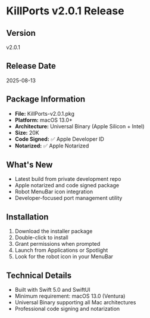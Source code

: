 # KillPorts v2.0.1 Release

## Version
v2.0.1

## Release Date  
2025-08-13

## Package Information
- **File:** KillPorts-v2.0.1.pkg
- **Platform:** macOS 13.0+
- **Architecture:** Universal Binary (Apple Silicon + Intel)
- **Size:** 20K
- **Code Signed:** ✅ Apple Developer ID
- **Notarized:** ✅ Apple Notarized

## What's New
- Latest build from private development repo
- Apple notarized and code signed package
- Robot MenuBar icon integration
- Developer-focused port management utility

## Installation
1. Download the installer package
2. Double-click to install
3. Grant permissions when prompted
4. Launch from Applications or Spotlight
5. Look for the robot icon in your MenuBar

## Technical Details
- Built with Swift 5.0 and SwiftUI
- Minimum requirement: macOS 13.0 (Ventura)
- Universal Binary supporting all Mac architectures
- Professional code signing and notarization
